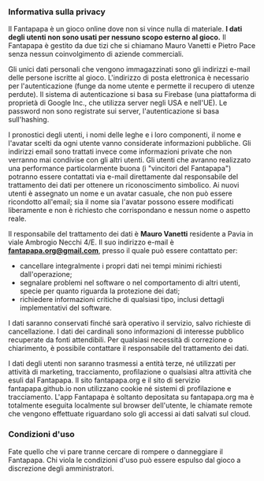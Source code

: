 ### Informativa sulla privacy

Il Fantapapa è un gioco online dove non si vince nulla di materiale.
**I dati degli utenti non sono usati per nessuno scopo esterno al gioco.**
Il Fantapapa è gestito da due tizi che si chiamano Mauro Vanetti e Pietro Pace senza nessun coinvolgimento di aziende commerciali.

Gli unici dati personali che vengono immagazzinati sono gli indirizzi e-mail delle persone iscritte al gioco.
L'indirizzo di posta elettronica è necessario per l'autenticazione (funge da nome utente e permette il recupero di utenze perdute).
Il sistema di autenticazione si basa su Firebase (una piattaforma di proprietà di Google Inc., che utilizza server negli USA e nell'UE). 
Le password non sono registrate sui server, l'autenticazione si basa sull'hashing.

I pronostici degli utenti, i nomi delle leghe e i loro componenti, il nome e l'avatar scelti da ogni utente vanno considerate informazioni pubbliche.
Gli indirizzi email sono trattati invece come informazioni private che non verranno mai condivise con gli altri utenti.
Gli utenti che avranno realizzato una performance particolarmente buona (i "vincitori del Fantapapa") potranno essere contattati via e-mail
direttamente dal responsabile del trattamento dei dati per ottenere un riconoscimento simbolico.
Ai nuovi utenti è assegnato un nome e un avatar casuale, che non può essere ricondotto all'email;
sia il nome sia l'avatar possono essere modificati liberamente e non è richiesto che corrispondano e nessun nome o aspetto reale.

Il responsabile del trattamento dei dati è **Mauro Vanetti** residente a Pavia in viale Ambrogio Necchi 4/E.
Il suo indirizzo e-mail è **fantapapa.org@gmail.com**, presso il quale può essere contattato per:
- cancellare integralmente i propri dati nei tempi minimi richiesti dall'operazione;
- segnalare problemi nel software o nel comportamento di altri utenti, specie per quanto riguarda la protezione dei dati;
- richiedere informazioni critiche di qualsiasi tipo, inclusi dettagli implementativi del software.

I dati saranno conservati finché sarà operativo il servizio, salvo richieste di cancellazione.
I dati dei cardinali sono informazioni di interesse pubblico recuperate da fonti attendibili.
Per qualsiasi necessità di correzione o chiarimento, è possibile contattare il responsabile del trattamento dei dati.

I dati degli utenti non saranno trasmessi a entità terze, né utilizzati per attività di marketing, tracciamento, profilazione o qualsiasi altra attività che esuli dal Fantapapa.
Il sito fantapapa.org e il sito di servizio fantapapa.github.io non utilizzano cookie né sistemi di profilazione e tracciamento.
L'app Fantapapa è soltanto depositata su fantapapa.org ma è totalmente eseguita localmente sul browser dell'utente,
le chiamate remote che vengono effettuate riguardano solo gli accessi ai dati salvati sul cloud.

### Condizioni d'uso

Fate quello che vi pare tranne cercare di rompere o danneggiare il Fantapapa.
Chi viola le condizioni d'uso può essere espulso dal gioco a discrezione degli amministratori.
